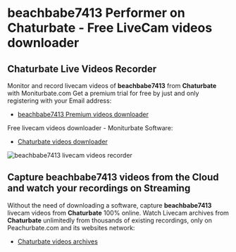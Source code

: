 # beachbabe7413 Performer on Chaturbate - Free LiveCam videos downloader

## Chaturbate Live Videos Recorder

Monitor and record livecam videos of **beachbabe7413** from **Chaturbate** with Moniturbate.com
Get a premium trial for free by just and only registering with your Email address:
* [beachbabe7413 Premium videos downloader](https://moniturbate.com/request-demo-licence-key.html)

Free livecam videos downloader - Moniturbate Software:
* [Chaturbate videos downloader](https://moniturbate.com/moniturbate-download-software.html)

![beachbabe7413 livecam videos recorder](https://peachurnet.com/templates/moniturbate-software.png)


## Capture beachbabe7413 videos from the Cloud and watch your recordings on Streaming

Without the need of downloading a software, capture **beachbabe7413** livecam videos from **Chaturbate** 100% online.
Watch Livecam archives from **Chaturbate** unlimitedly from thousands of existing recordings, only on Peachurbate.com and its websites network:
* [Chaturbate videos archives](https://peachurnet.com/)
